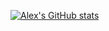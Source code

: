[![Alex's GitHub stats](https://github-readme-stats.vercel.app/api?username=alexandercollins&theme=dark&show_icons=true&count_private=true)](https://github.com/alexandercollins/github-readme-stats)